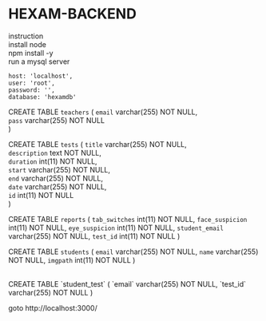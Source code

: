 # HEXAM-BACKEND

instruction<br>
install node<br>
npm install -y<br>
run a mysql server <br>

    host: 'localhost',
    user: 'root',
    password: '',
    database: 'hexamdb'
    
    
CREATE TABLE `teachers` (
  `email` varchar(255) NOT NULL,<br>
  `pass` varchar(255) NOT NULL<br>
)

CREATE TABLE `tests` (
  `title` varchar(255) NOT NULL,<br>
  `description` text NOT NULL,<br>
  `duration` int(11) NOT NULL,<br>
  `start` varchar(255) NOT NULL,<br>
  `end` varchar(255) NOT NULL,<br>
  `date` varchar(255) NOT NULL,<br>
  `id` int(11) NOT NULL<br>
) 
<br>

CREATE TABLE `reports` (
  `tab_switches` int(11) NOT NULL,
  `face_suspicion` int(11) NOT NULL,
  `eye_suspicion` int(11) NOT NULL,
  `student_email` varchar(255) NOT NULL,
  `test_id` int(11) NOT NULL
) 
<br>

CREATE TABLE `students` (
  `email` varchar(255) NOT NULL,
  `name` varchar(255) NOT NULL,
  `imgpath` int(11) NOT NULL
)

<br>
CREATE TABLE `student_test` (
  `email` varchar(255) NOT NULL,
  `test_id` varchar(255) NOT NULL
) 
<br>

goto http://localhost:3000/<br>
